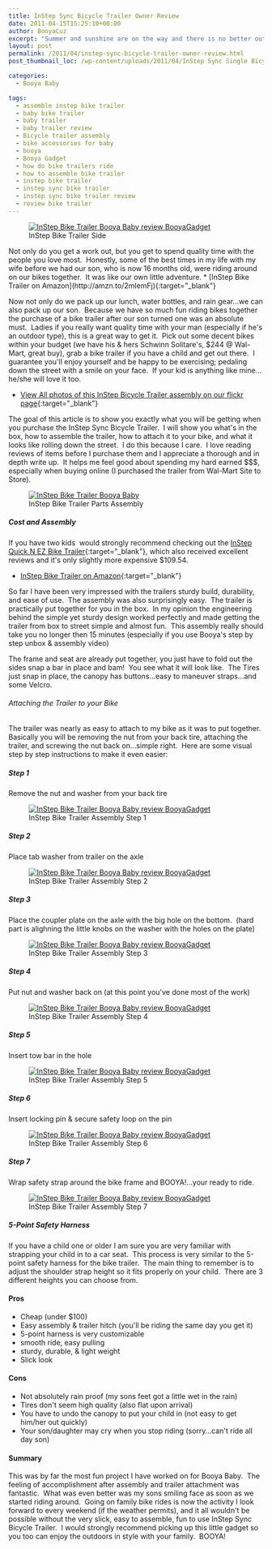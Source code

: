 ```yaml
---
title: InStep Sync Bicycle Trailer Owner Review
date: 2011-04-15T15:25:10+00:00
author: BooyaCuz
excerpt: "Summer and sunshine are on the way and there is no better outdoor experience for a family man, or woman, then a bike trip to your neighborhood park or romp through the closest bike trail."
layout: post
permalink: /2011/04/instep-sync-bicycle-trailer-owner-review.html
post_thumbnail_loc: /wp-content/uploads/2011/04/InStep Sync Single Bicycle Trailer-thumb-booya.jpg

categories:
  - Booya Baby

tags:
  - assemble instep bike trailer
  - baby bike trailer
  - baby trailer
  - baby trailer review
  - Bicycle trailer assembly
  - bike accessories for baby
  - booya
  - Booya Gadget
  - how do bike trailers ride
  - how to assemble bike trailer
  - instep bike trailer
  - instep sync bike trailer
  - instep sync bike trailer review
  - review bike trailer
---
```

<figure>
	<a href="{{ site.cdn-url }}/wp-content/uploads/2011/04/instep-bike-trailer-booya-baby-side.jpg">
    <img src="{{ site.cdn-url }}/wp-content/uploads/2011/04/instep-bike-trailer-booya-baby-side.jpg" 
         alt="InStep Bike Trailer Booya Baby review BooyaGadget" title="InStep Bike Trailer"></a>
	<figcaption>InStep Bike Trailer Side</figcaption>
</figure>
Not only do you get a work out, but you get to spend quality time with the people you love most.  Honestly, some of the best times in my life with my wife before we had our son, who is now 16 months old, were riding around on our bikes together.  It was like our own little adventure.
* [InStep Bike Trailer on Amazon](http://amzn.to/2mIemFj){:target="_blank"}

Now not only do we pack up our lunch, water bottles, and rain gear…we can also pack up our son.  Because we have so much fun riding bikes together the purchase of a bike trailer after our son turned one was an absolute must.  Ladies if you really want quality time with your man (especially if he's an outdoor type), this is a great way to get it.  Pick out some decent bikes within your budget (we have his & hers Schwinn Solitare's, $244 @ Wal-Mart, great buy), grab a bike trailer if you have a child and get out there.  I guarantee you'll enjoy yourself and be happy to be exercising; pedaling down the street with a smile on your face.  If your kid is anything like mine…he/she will love it too.

* [View All photos of this InStep Bicycle Trailer assembly on our flickr page](https://www.flickr.com/photos/booyagadget/albums/72157626380986387){:target="_blank"}

The goal of this article is to show you exactly what you will be getting when you purchase the InStep Sync Bicycle Trailer.  I will show you what's in the box, how to assemble the trailer, how to attach it to your bike, and what it looks like rolling down the street.  I do this because I care.  I love reading reviews of items before I purchase them and I appreciate a thorough and in depth write up.  It helps me feel good about spending my hard earned $$$, especially when buying online (I purchased the trailer from Wal-Mart Site to Store).
<figure>
	<a href="{{ site.cdn-url }}/wp-content/uploads/2011/04/instep-bike-trailer-booya-baby-assembly.jpg">
    <img src="{{ site.cdn-url }}/wp-content/uploads/2011/04/instep-bike-trailer-booya-baby-assembly.jpg" 
         alt="InStep Bike Trailer Booya Baby" title="InStep Bike Trailer Parts Assembly"></a>
	<figcaption>InStep Bike Trailer Parts Assembly</figcaption>
</figure>

##### Cost and Assembly
If you have two kids  would strongly recommend checking out the [InStep Quick N EZ Bike Trailer](http://www.walmart.com/ip/InSTEP-Quick-N-EZ-Plus-Bike-Trailer/14539490){:target="_blank"}, which also received excellent reviews and it's only slightly more expensive $109.54.
* [InStep Bike Trailer on Amazon](http://amzn.to/2mIemFj){:target="_blank"}

So far I have been very impressed with the trailers sturdy build, durability, and ease of use.  The assembly was also surprisingly easy.  The trailer is practically put together for you in the box.  In my opinion the engineering behind the simple yet sturdy design worked perfectly and made getting the trailer from box to street simple and almost fun.  This assembly really should take you no longer then 15 minutes (especially if you use Booya's step by step unbox & assembly video)

The frame and seat are already put together, you just have to fold out the sides snap a bar in place and bam!  You see what it will look like.  The Tires just snap in place, the canopy has buttons…easy to maneuver straps…and some Velcro.

###### Attaching the Trailer to your Bike

The trailer was nearly as easy to attach to my bike as it was to put together.  Basically you will be removing the nut from your back tire, attaching the trailer, and screwing the nut back on…simple right.  Here are some visual step by step instructions to make it even easier:

##### Step 1
Remove the nut and washer from your back tire
<figure>
	<a href="{{ site.cdn-url }}/wp-content/uploads/2011/04/instep-bike-trailer-booya-baby-1-remove-nut.jpg">
    <img src="{{ site.cdn-url }}/wp-content/uploads/2011/04/instep-bike-trailer-booya-baby-1-remove-nut.jpg" 
         alt="InStep Bike Trailer Booya Baby review BooyaGadget" title="InStep Bike Trailer Assembly Step 1"></a>
	<figcaption>InStep Bike Trailer Assembly Step 1</figcaption>
</figure>

##### Step 2
Place tab washer from trailer on the axle
<figure>
	<a href="{{ site.cdn-url }}/wp-content/uploads/2011/04/instep-bike-trailer-booya-baby-2-remove-washer.jpg">
    <img src="{{ site.cdn-url }}/wp-content/uploads/2011/04/instep-bike-trailer-booya-baby-2-remove-washer.jpg" 
         alt="InStep Bike Trailer Booya Baby review BooyaGadget" title="InStep Bike Trailer Assembly Step 2"></a>
	<figcaption>InStep Bike Trailer Assembly Step 2</figcaption>
</figure>

##### Step 3
Place the coupler plate on the axle with the big hole on the bottom.  (hard part is alighning the little knobs on the washer with the holes on the plate)
<figure>
	<a href="{{ site.cdn-url }}/wp-content/uploads/2011/04/instep-bike-trailer-booya-baby-3-coupler.jpg">
    <img src="{{ site.cdn-url }}/wp-content/uploads/2011/04/instep-bike-trailer-booya-baby-3-coupler.jpg" 
         alt="InStep Bike Trailer Booya Baby review BooyaGadget" title="InStep Bike Trailer Assembly Step 3"></a>
	<figcaption>InStep Bike Trailer Assembly Step 3</figcaption>
</figure>

##### Step 4
Put nut and washer back on (at this point you've done most of the work)
<figure>
	<a href="{{ site.cdn-url }}/wp-content/uploads/2011/04/instep-bike-trailer-booya-baby-4.jpg">
    <img src="{{ site.cdn-url }}/wp-content/uploads/2011/04/instep-bike-trailer-booya-baby-4.jpg" 
         alt="InStep Bike Trailer Booya Baby review BooyaGadget" title="InStep Bike Trailer Assembly Step 4"></a>
	<figcaption>InStep Bike Trailer Assembly Step 4</figcaption>
</figure>

##### Step 5
Insert tow bar in the hole
<figure>
	<a href="{{ site.cdn-url }}/wp-content/uploads/2011/04/instep-bike-trailer-booya-baby-5-towbar.jpg">
    <img src="{{ site.cdn-url }}/wp-content/uploads/2011/04/instep-bike-trailer-booya-baby-5-towbar.jpg" 
         alt="InStep Bike Trailer Booya Baby review BooyaGadget" title="InStep Bike Trailer Assembly Step 5"></a>
	<figcaption>InStep Bike Trailer Assembly Step 5</figcaption>
</figure>

##### Step 6
Insert locking pin & secure safety loop on the pin
<figure>
	<a href="{{ site.cdn-url }}/wp-content/uploads/2011/04/instep-bike-trailer-booya-baby-6-locking-pin.jpg">
    <img src="{{ site.cdn-url }}/wp-content/uploads/2011/04/instep-bike-trailer-booya-baby-6-locking-pin.jpg" 
         alt="InStep Bike Trailer Booya Baby review BooyaGadget" title="InStep Bike Trailer Assembly Step 6"></a>
	<figcaption>InStep Bike Trailer Assembly Step 6</figcaption>
</figure>

##### Step 7
Wrap safety strap around the bike frame and BOOYA!&#8230;your ready to ride.
<figure>
	<a href="{{ site.cdn-url }}/wp-content/uploads/2011/04/instep-bike-trailer-booya-baby-7-safety-strap.jpg">
    <img src="{{ site.cdn-url }}/wp-content/uploads/2011/04/instep-bike-trailer-booya-baby-7-safety-strap.jpg" 
         alt="InStep Bike Trailer Booya Baby review BooyaGadget" title="InStep Bike Trailer Assembly Step 7"></a>
	<figcaption>InStep Bike Trailer Assembly Step 7</figcaption>
</figure>

##### 5-Point Safety Harness
If you have a child one or older I am sure you are very familiar with strapping your child in to a car seat.  This process is very similar to the 5-point safety harness for the bike trailer.  The main thing to remember is to adjust the shoulder strap height so it fits properly on your child.  There are 3 different heights you can choose from.

#### Pros
* Cheap (under $100)
* Easy assembly & trailer hitch (you'll be riding the same day you get it)
* 5-point harness is very customizable
* smooth ride, easy pulling
* sturdy, durable, & light weight
* Slick look

#### Cons
* Not absolutely rain proof (my sons feet got a little wet in the rain)
* Tires don't seem high quality (also flat upon arrival)
* You have to undo the canopy to put your child in (not easy to get him/her out quickly)
* Your son/daughter may cry when you stop riding (sorry…can't ride all day son)

#### Summary
This was by far the most fun project I have worked on for Booya Baby.  The feeling of accomplishment after assembly and trailer attachment was fantastic.  What was even better was my sons smiling face as soon as we started riding around.  Going on family bike rides is now the activity I look forward to every weekend (if the weather permits), and it all wouldn't be possible without the very slick, easy to assemble, fun to use InStep Sync Bicycle Trailer.  I would strongly recommend picking up this little gadget so you too can enjoy the outdoors in style with your family.  BOOYA!